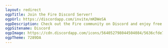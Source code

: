 ```yaml
---
layout: redirect
ogpTitle: Join the Fire Discord Server!
ogpUrl: https://discordapp.com/invite/mKDWeSA
ogpDescription: Check out the Fire community on Discord and enjoy free voice and text chat.
ogpSitename: Discord
ogpImage: https://cdn.discordapp.com/icons/564052798044504084/5636cfde738971405e9d43201806d06c.png?size=1024
ogpTheme: 7289DA
---
```

